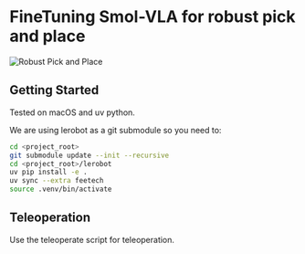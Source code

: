 # FineTuning Smol-VLA for robust pick and place
![Robust Pick and Place](media/IMG_1428.JPG)


## Getting Started

Tested on macOS and uv python.

We are using lerobot as a git submodule so you need to:

```bash
cd <project_root>
git submodule update --init --recursive
cd <project_root>/lerobot
uv pip install -e .
uv sync --extra feetech
source .venv/bin/activate
```

## Teleoperation
Use the teleoperate script for teleoperation.